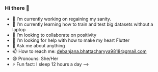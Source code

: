 ### Hi there 👋
- 🔭 I’m currently working on regaining my sanity.
- 🌱 I’m currently learning how to train and test big datasets without a laptop
- 👯 I’m looking to collaborate on positivity
- 🤔 I’m looking for help with how to make my heart Flutter
- 💬 Ask me about anything
- 📫 How to reach me: debanjana.bhattacharyya9818@gmail.com
- 😄 Pronouns: She/Her
- ⚡ Fun fact: I sleep 12 hours a day
-->
